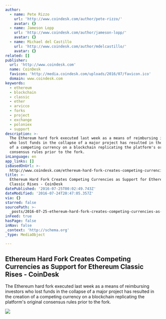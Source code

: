 ```yaml
---
author:
  - name: Pete Rizzo
    url: 'http://www.coindesk.com/author/pete-rizzo/'
    avatar: {}
  - name: Jameson Lopp
    url: 'http://www.coindesk.com/author/jameson-lopp/'
    avatar: {}
  - name: Michael del Castillo
    url: 'http://www.coindesk.com/author/mdelcastillo/'
    avatar: {}
related: []
publisher:
  url: 'http://www.coindesk.com'
  name: CoinDesk
  favicon: 'http://media.coindesk.com/uploads/2016/07/favicon.ico'
  domain: www.coindesk.com
keywords:
  - ethereum
  - blockchain
  - classic
  - ether
  - arvicco
  - forks
  - project
  - exchange
  - poloniex
  - support
description: >-
  The Ethereum hard fork executed last week as a means of reimbursing investors
  who lost funds in the collapse of a major project has resulted in the creation
  of a competing currency on a blockchain replicating the platform's original
  consensus rules prior to the fork.
inLanguage: en
app_links: []
isBasedOnUrl: >-
  http://www.coindesk.com/ethereum-hard-fork-creates-competing-currencies-support-ethereum-classic-rises/
title: >-
  Ethereum Hard Fork Creates Competing Currencies as Support for Ethereum
  Classic Rises - CoinDesk
datePublished: '2016-07-25T00:02:49.743Z'
dateModified: '2016-07-24T20:47:05.357Z'
via: {}
starred: false
sourcePath: >-
  _posts/2016-07-25-ethereum-hard-fork-creates-competing-currencies-as-support-f.md
inFeed: true
hasPage: false
inNav: false
_context: 'http://schema.org'
_type: MediaObject

---
```

<article style=""><h1>Ethereum Hard Fork Creates Competing Currencies as Support for Ethereum Classic Rises - CoinDesk</h1><p>The Ethereum hard fork executed last week as a means of reimbursing investors who lost funds in the collapse of a major project has resulted in the creation of a competing currency on a blockchain replicating the platform's original consensus rules prior to the fork.</p><img src="https://media.coindesk.com/uploads/2016/07/Screen-Shot-2016-07-24-at-4.02.14-PM-e1469390604707.png" /></article>